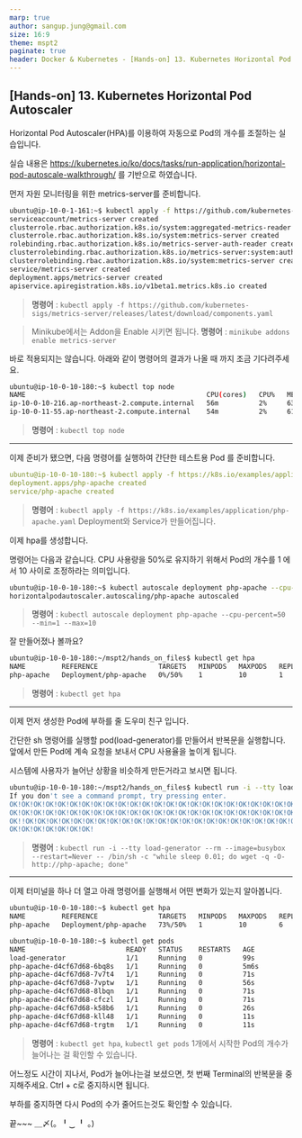 ```yaml
---
marp: true
author: sangup.jung@gmail.com
size: 16:9
theme: mspt2
paginate: true
header: Docker & Kubernetes - [Hands-on] 13. Kubernetes Horizontal Pod Autoscaler
---
```


## [Hands-on] 13. Kubernetes Horizontal Pod Autoscaler

Horizontal Pod Autoscaler(HPA)를 이용하여 자동으로 Pod의 개수를 조절하는 실습입니다.

실습 내용은 https://kubernetes.io/ko/docs/tasks/run-application/horizontal-pod-autoscale-walkthrough/ 를 기반으로 하였습니다.

먼저 자원 모니터링을 위한 metrics-server를 준비합니다.

```bash
ubuntu@ip-10-0-1-161:~$ kubectl apply -f https://github.com/kubernetes-sigs/metrics-server/releases/latest/download/components.yaml
serviceaccount/metrics-server created
clusterrole.rbac.authorization.k8s.io/system:aggregated-metrics-reader created
clusterrole.rbac.authorization.k8s.io/system:metrics-server created
rolebinding.rbac.authorization.k8s.io/metrics-server-auth-reader created
clusterrolebinding.rbac.authorization.k8s.io/metrics-server:system:auth-delegator created
clusterrolebinding.rbac.authorization.k8s.io/system:metrics-server created
service/metrics-server created
deployment.apps/metrics-server created
apiservice.apiregistration.k8s.io/v1beta1.metrics.k8s.io created
```
> **명령어** : `kubectl apply -f https://github.com/kubernetes-sigs/metrics-server/releases/latest/download/components.yaml`

> Minikube에서는 Addon을 Enable 시키면 됩니다.
> **명령어** : `minikube addons enable metrics-server`

바로 적용되지는 않습니다. 아래와 같이 명령어의 결과가 나올 때 까지 조금 기다려주세요.
```bash
ubuntu@ip-10-0-10-180:~$ kubectl top node
NAME                                             CPU(cores)   CPU%   MEMORY(bytes)   MEMORY%
ip-10-0-10-216.ap-northeast-2.compute.internal   56m          2%     639Mi           19%
ip-10-0-11-55.ap-northeast-2.compute.internal    54m          2%     617Mi           18%
```
> **명령어** : `kubectl top node`

---

이제 준비가 됐으면, 다음 명령어를 실행하여 간단한 테스트용 Pod 를 준비합니다.

```yaml
ubuntu@ip-10-0-10-180:~$ kubectl apply -f https://k8s.io/examples/application/php-apache.yaml
deployment.apps/php-apache created
service/php-apache created
```
> **명령어** : `kubectl apply -f https://k8s.io/examples/application/php-apache.yaml`
> Deployment와 Service가 만들어집니다.


이제 hpa를 생성합니다.

명령어는 다음과 같습니다.
CPU 사용량을 50%로 유지하기 위해서 Pod의 개수를 1 에서 10 사이로 조정하라는 의미입니다.

```bash
ubuntu@ip-10-0-10-180:~$ kubectl autoscale deployment php-apache --cpu-percent=50 --min=1 --max=10
horizontalpodautoscaler.autoscaling/php-apache autoscaled
```
> **명령어** : `kubectl autoscale deployment php-apache --cpu-percent=50 --min=1 --max=10`

잘 만들어졌나 볼까요?
```bash
ubuntu@ip-10-0-10-180:~/mspt2/hands_on_files$ kubectl get hpa
NAME         REFERENCE               TARGETS   MINPODS   MAXPODS   REPLICAS   AGE
php-apache   Deployment/php-apache   0%/50%    1         10        1          24s
```
> **명령어** : `kubectl get hpa`

---

이제 먼저 생성한 Pod에 부하를 줄 도우미 친구 입니다.

간단한 sh 명령어를 실행할 pod(load-generator)를 만들어서 반복문을 실행합니다.
앞에서 만든 Pod에 계속 요청을 보내서 CPU 사용율을 높이게 됩니다.

시스템에 사용자가 늘어난 상황을 비슷하게 만든거라고 보시면 됩니다.

```bash
ubuntu@ip-10-0-10-180:~/mspt2/hands_on_files$ kubectl run -i --tty load-generator --rm --image=busybox --restart=Never -- /bin/sh -c "while sleep 0.01; do wget -q -O- http://php-apache; done"
If you don't see a command prompt, try pressing enter.
OK!OK!OK!OK!OK!OK!OK!OK!OK!OK!OK!OK!OK!OK!OK!OK!OK!OK!OK!OK!OK!OK!OK!OK!OK!OK!OK!OK!OK!
OK!OK!OK!OK!OK!OK!OK!OK!OK!OK!OK!OK!OK!OK!OK!OK!OK!OK!OK!OK!OK!OK!OK!OK!OK!OK!OK!OK!OK!
OK!!OK!OK!OK!OK!OK!OK!OK!OK!OK!OK!OK!OK!OK!OK!OK!OK!OK!OK!OK!OK!OK!OK!OK!OK!OK!OK!OK!OK!
OK!OK!OK!OK!OK!OK!OK!
```
> **명령어** : `kubectl run -i --tty load-generator --rm --image=busybox --restart=Never -- /bin/sh -c "while sleep 0.01; do wget -q -O- http://php-apache; done"`

---

이제 터미널을 하나 더 열고 아래 명령어를 실행해서 어떤 변화가 있는지 알아봅니다.

```bash
ubuntu@ip-10-0-10-180:~$ kubectl get hpa
NAME         REFERENCE               TARGETS   MINPODS   MAXPODS   REPLICAS   AGE
php-apache   Deployment/php-apache   73%/50%   1         10        6          3m52s

ubuntu@ip-10-0-10-180:~$ kubectl get pods
NAME                         READY   STATUS    RESTARTS   AGE
load-generator               1/1     Running   0          99s
php-apache-d4cf67d68-6bq8s   1/1     Running   0          5m6s
php-apache-d4cf67d68-7v7t4   1/1     Running   0          71s
php-apache-d4cf67d68-7vptw   1/1     Running   0          56s
php-apache-d4cf67d68-8lbqn   1/1     Running   0          71s
php-apache-d4cf67d68-cfczl   1/1     Running   0          71s
php-apache-d4cf67d68-k58b6   1/1     Running   0          26s
php-apache-d4cf67d68-kll48   1/1     Running   0          11s
php-apache-d4cf67d68-trgtm   1/1     Running   0          11s
```
> **명령어** : `kubectl get hpa`, `kubectl get pods`
> 1개에서 시작한 Pod의 개수가 늘어나는 걸 확인할 수 있습니다.

어느정도 시간이 지나서, Pod가 늘어나는걸 보셨으면, 첫 번째 Terminal의 반복문을 중지해주세요.
Ctrl + c로 중지하시면 됩니다.

부하를 중지하면 다시 Pod의 수가 줄어드는것도 확인할 수 있습니다.

끝~~~  ＿〆(。╹‿ ╹ 。)
